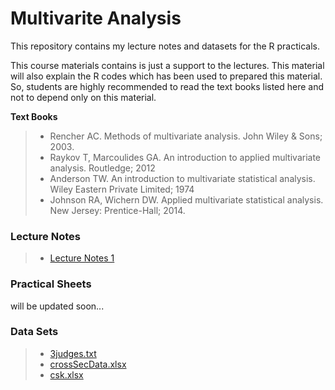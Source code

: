 # Multivarite  Analysis

This repository contains my lecture notes and datasets for the R practicals. 

This course materials contains is just a support to the lectures. This material will also explain the R codes
which has been used to prepared this material. So, students are highly recommended to read the text books
listed here and not to depend only on this material.

**Text Books**

>	- Rencher AC. Methods of multivariate analysis. John Wiley & Sons; 2003.
> - Raykov T, Marcoulides GA. An introduction to applied multivariate analysis. Routledge; 2012
> - Anderson TW. An introduction to multivariate statistical analysis. Wiley Eastern Private Limited; 1974
> - Johnson RA, Wichern DW. Applied multivariate statistical analysis. New Jersey: Prentice-Hall; 2014.


### **Lecture Notes**
> - [Lecture Notes 1]( MultivariteAnalysis/LectureNotes/lecture1.pdf )



### **Practical Sheets**

will be updated soon...


### **Data Sets**

> - [3judges.txt](https://raw.githubusercontent.com/davidrajdgl/MultivariteAnalysis/master/DataSets/3judges.txt)
> - [crossSecData.xlsx]( MultivariteAnalysis/DataSets/crossSecData.xlsx)
> - [csk.xlsx]( MultivariteAnalysis/DataSets/csk.xlsx )

